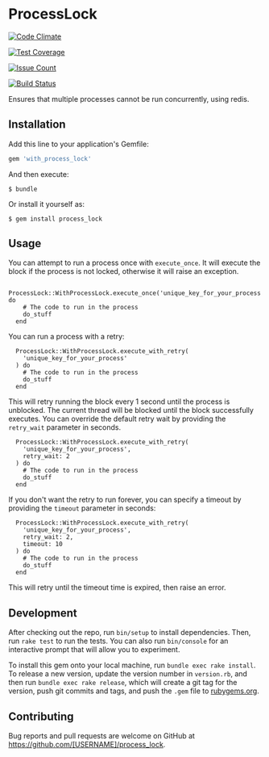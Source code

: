 # ProcessLock

[![Code Climate](https://codeclimate.com/github/ForwardFinancing/process_lock/badges/gpa.svg)](https://codeclimate.com/github/ForwardFinancing/process_lock)

[![Test Coverage](https://codeclimate.com/github/ForwardFinancing/process_lock/badges/coverage.svg)](https://codeclimate.com/github/ForwardFinancing/process_lock/coverage)

[![Issue Count](https://codeclimate.com/github/ForwardFinancing/process_lock/badges/issue_count.svg)](https://codeclimate.com/github/ForwardFinancing/process_lock)


[![Build Status](https://travis-ci.org/ForwardFinancing/process_lock.svg?branch=master)](https://travis-ci.org/ForwardFinancing/process_lock)

Ensures that multiple processes cannot be run concurrently, using redis.

## Installation

Add this line to your application's Gemfile:

```ruby
gem 'with_process_lock'
```

And then execute:

    $ bundle

Or install it yourself as:

    $ gem install process_lock

## Usage

You can attempt to run a process once with `execute_once`. It will execute the
block if the process is not locked, otherwise it will raise an exception.

```
  ProcessLock::WithProcessLock.execute_once('unique_key_for_your_process') do
    # The code to run in the process
    do_stuff
  end
```

You can run a process with a retry:

```
  ProcessLock::WithProcessLock.execute_with_retry(
    'unique_key_for_your_process'
  ) do
    # The code to run in the process
    do_stuff
  end
```

This will retry running the block every 1 second until the process is unblocked.
The current thread will be blocked until the block successfully executes.
You can override the default retry wait by providing the `retry_wait` parameter
in seconds.

```
  ProcessLock::WithProcessLock.execute_with_retry(
    'unique_key_for_your_process',
    retry_wait: 2
  ) do
    # The code to run in the process
    do_stuff
  end
```

If you don't want the retry to run forever, you can specify a timeout by
providing the `timeout` parameter in seconds:


```
  ProcessLock::WithProcessLock.execute_with_retry(
    'unique_key_for_your_process',
    retry_wait: 2,
    timeout: 10
  ) do
    # The code to run in the process
    do_stuff
  end
```

This will retry until the timeout time is expired, then raise an error.

## Development

After checking out the repo, run `bin/setup` to install dependencies. Then, run `rake test` to run the tests. You can also run `bin/console` for an interactive prompt that will allow you to experiment.

To install this gem onto your local machine, run `bundle exec rake install`. To release a new version, update the version number in `version.rb`, and then run `bundle exec rake release`, which will create a git tag for the version, push git commits and tags, and push the `.gem` file to [rubygems.org](https://rubygems.org).

## Contributing

Bug reports and pull requests are welcome on GitHub at https://github.com/[USERNAME]/process_lock.
